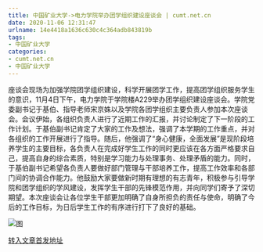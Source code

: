 ```yaml
---
title: 中国矿业大学->电力学院举办团学组织建设座谈会 | cumt.net.cn
date: 2020-11-06 12:31:47
urlname: 14e4418a1636c630c4c364adb843819b
tags: 
- 中国矿业大学
categories:
- cumt.net.cn
- 中国矿业大学
---
```

座谈会现场为加强学院团学组织建设，科学开展团学工作，提高团学组织服务学生的意识，11月4日下午，电力学院于学院楼A229举办团学组织建设座谈会。学院党委副书记于基伯、指导老师宋京姝以及学院各团学组织主要负责人参加本次座谈会。会议伊始，各组织负责人进行了近期工作的汇报，并讨论制定了下一阶段的工作计划。于基伯副书记肯定了大家的工作及想法，强调了本学期的工作重点，并对各组织的工作开展进行了指导。随后，他强调了“身心健康，全面发展”是现阶段培养学生的主要目标，各负责人在完成好学生工作的同时更应该在各方面严格要求自己，提高自身的综合素质，特别是学习能力与处理事务、处理矛盾的能力。同时，于基伯副书记希望各负责人要做好部门管理与干部培养工作，提高工作效率和各部门间的协调合作能力。他鼓励大家要做新时期有理想的有志青年，积极参与引导学院和团学组织的学风建设，发挥学生干部的先锋模范作用，并向同学们寄予了深切期望。本次座谈会让各位学生干部更加明确了自身所担负的责任与使命，明确了今后的工作目标，为日后学生工作的有序进行打下了良好的基础。

![图](http://xwzx.cumt.edu.cn/_upload/article/images/53/70/429bd6684c83901bcd1916aef89f/a54600d6-9dcf-43d8-8163-916ffc2d24b9.png)

[转入文章首发地址](http://xwzx.cumt.edu.cn/da/3e/c523a580158/page.htm)